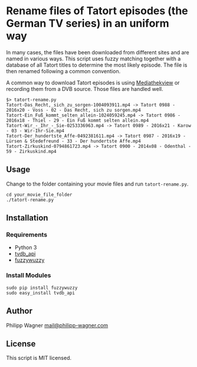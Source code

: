 # Rename files of Tatort episodes (the German TV series) in an uniform way

In many cases, the files have been downloaded from different sites and are
named in various ways. This script uses fuzzy matching together with a
database of all Tatort titles to determine the most likely episode. The file
is then renamed following a common convention.

A common way to download Tatort episodes is using
[Mediathekview](http://zdfmediathk.sourceforge.net/) or recording them from
a DVB source. Those files are handled well.

```shell
$> tatort-rename.py
Tatort-Das_Recht,_sich_zu_sorgen-1004093911.mp4 -> Tatort 0988 - 2016x20 - Voss - 02 - Das Recht, sich zu sorgen.mp4
Tatort-Ein_Fuß_kommt_selten_allein-1024059245.mp4 -> Tatort 0986 - 2016x18 - Thiel - 29 - Ein Fuß kommt selten allein.mp4
Tatort-Wir_-_Ihr_-_Sie-0253336963.mp4 -> Tatort 0989 - 2016x21 - Karow - 03 - Wir-Ihr-Sie.mp4
Tatort-Der_hundertste_Affe-0492381611.mp4 -> Tatort 0987 - 2016x19 - Lürsen & Stedefreund - 33 - Der hundertste Affe.mp4
Tatort-Zirkuskind-0794861723.mp4 -> Tatort 0900 - 2014x08 - Odenthal - 59 - Zirkuskind.mp4
```

## Usage
Change to the folder containing your movie files and run `tatort-rename.py`.

```shell
cd your_movie_file_folder
./tatort-rename.py
```

## Installation

### Requirements
- Python 3
- [tvdb_api](https://github.com/dbr/tvdb_api)
- [fuzzywuzzy](https://github.com/seatgeek/fuzzywuzzy)

### Install Modules
```shell
sudo pip install fuzzywuzzy
sudo easy_install tvdb_api
```

## Author
Philipp Wagner <mail@philipp-wagner.com>

## License
This script is MIT licensed.
